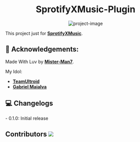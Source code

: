 <h1 align="center" id="title">SprotifyXMusic-Plugin</h1>

<p align="center"><img src="https://socialify.git.ci/Mister-Man7/ekstra-plugin/image?description=1&amp;font=KoHo&amp;forks=1&amp;issues=1&amp;language=1&amp;name=1&amp;owner=1&amp;pattern=Solid&amp;pulls=1&amp;stargazers=1&amp;theme=Auto" alt="project-image"></p>

This project just for **[SprotifyXMusic](https://github.com/Mister-Man7/SprotifyXMusic)**.

<h2>🍰 Acknowledgements:</h2>

Made With Luv by **[Mister-Man7](https://github.com/Mister-Man7)**.

My Idol:
- **[TeamUltroid](https://github.com/TeamUltroid/Ultroid)**
- **[Gabriel Maialva](https://github.com/gabrielmaialva33)**

<h2>💻 Changelogs</h2>
- 0.1.0: Initial release

<h2>Contributors
<a href="https://github.com/Mister-Man7/ekstra-plugin/graphs/contributors">
  <img src="https://contrib.rocks/image?repo=Mister-Man7/ekstra-plugin" />
</a>
